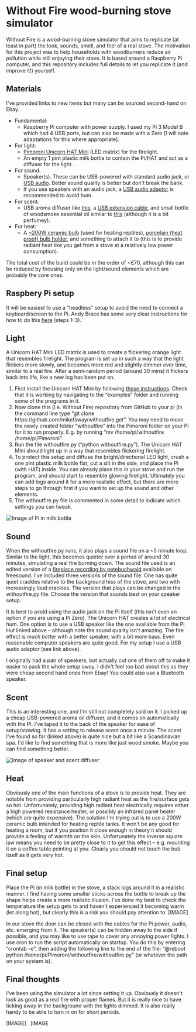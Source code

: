 # Without Fire wood-burning stove simulator

Without Fire is a wood-burning stove simulator that aims to replicate (at least in part) the look, sounds, smell, and feel of a real stove. The motivation for this project was to help households with woodburners reduce air pollution while still enjoying their stove. It is based around a Raspberry Pi computer, and this repository includes full details to let you replicate it (and improve it!) yourself.

## Materials

I've provided links to new items but many can be sourced second-hand on Ebay.
<ul>
    <li>Fundamental:<ol style="list-style-type: circle;">
            <li>Raspberry Pi computer with power supply. I used my Pi 3 Model B which had 4 USB ports, but can also be made with a Zero [I will note adaptations for this where appropriate].</li>
        </ol>
    </li>
    <li>For light:<ol style="list-style-type: circle;">
            <li><a href="https://shop.pimoroni.com/products/unicorn-hat-mini">Pimoroni Unicorn HAT Mini</a> (LED matrix) for the firelight.</li>
            <li>An empty 1 pint plastic milk bottle to contain the Pi/HAT and act as a diffuser for the light.</li>
        </ol>
    </li>
    <li>For sound:<ol style="list-style-type: circle;">
            <li>Speaker(s). These can be USB-powered with standard audio jack, or <a href="https://thepihut.com/products/mini-external-usb-stereo-speaker">USB audio</a>. Better sound quality is better but don't break the bank.</li>
            <li>If you use speakers with an audio jack, a <a href="https://thepihut.com/products/usb-audio-adapter-works-with-raspberry-pi">USB audio adaptor</a> is recommended to avoid hum.</li>
        </ol>
    </li>
    <li>For scent:<ol style="list-style-type: circle;">
            <li>USB aroma diffuser like <a href="https://www.ebay.co.uk/itm/173506521449">this</a>, a <a href="https://www.ebay.co.uk/itm/251088085968?_trkparms=ispr%3D5&hash=item3a760423d0">USB extension cable</a>, and small bottle of woodsmoke essential oil similar to <a href="https://nikura.com/products/firewood-pure-essential-oil-blend-aromatherapy-100-natural">this</a> (although it is a bit perfumey).</li>
        </ol>
    </li>
    <li>For heat:<ol style="list-style-type: circle;">
            <li>A <a href="https://www.ebay.co.uk/itm/273412280854">~200W ceramic bulb</a> (used for heating reptiles), <a href="https://www.amazon.co.uk/Himifuture-Holder-Ceramic-Heater-Bracket/dp/B08MYFZZHT/ref=sr_1_5?keywords=ceramic+bulb+holder&qid=1644258674&sr=8-5">porcelain (heat proof) bulb holder</a>, and something to attach it to (this is to provide radiant heat like you get from a stove at a relatively low power consumption). &nbsp;</li>
        </ol>
    </li>
</ul>
The total cost of the build could be in the order of ~&pound;70, although this can be reduced by focusing only on the light/sound elements which are probably the core ones.

## Raspbery Pi setup

It will be easiest to use a &ldquo;headless&rdquo; setup to avoid the need to connect a keyboard/screen to the Pi. Andy Brace has some very clear instructions for how to do this <a href="https://github.com/openbook/shouldi-eink-display/blob/main/README.md">here</a> (steps 1-3).

## Light

A Unicorn HAT Mini LED matrix is used to create a flickering orange light that resembles firelight. The program is set up in such a way that the light flickers more slowly, and becomes more red and slightly dimmer over time, similar to a real fire. After a semi-random period (around 30 mins) it flickers back into life, like a new log has been put on.
<ol>
    <li>First install the Unicorn HAT Mini by following <a href="https://learn.pimoroni.com/article/getting-started-with-unicorn-hat-mini">these instructions</a>. Check that it is working by navigating to the &ldquo;examples&rdquo; folder and running some of the programs in it.</li>
    <li>Now clone this (i.e. Without Fire) repository from GitHub to your pi (in the command line type &ldquo;git clone https://github.com/mikefsway/withoutfire.get&rdquo;. You may need to move the newly created folder &ldquo;withoutfire&rdquo; into the Pimoroni folder on your Pi for it to run properly. E.g. by running &ldquo;mv /home/pi/withoutfire /home/pi/Pimoroni&rdquo;.</li>
    <li>Run the file withoutfire.py (&ldquo;python withoutfire.py&rdquo;). The Unicorn HAT Mini should light up in a way that resembles flickering firelight.</li>
    <li>To protect this setup and diffuse the bright/directional LED light, crush a one pint plastic milk bottle flat, cut a slit in the side, and place the Pi (with HAT) inside. You can already place this in your stove and run the program, and should start to resemble glowing firelight. Ultimately you can add logs around it for a more realistic effect, but there are more steps to go through first if you want to set up the sound and other elements.</li>
    <li>The withoutfire.py file is commented in some detail to indicate which settings you can tweak.</li>
</ol>

![Image of Pi in milk bottle](/images/bottle.png?raw=true)

## Sound
When the withoutfire.py runs, it also plays a sound file on a ~5 minute loop. Similar to the light, this becomes quieter over a period of around 30 minutes, simulating a real fire burning down. The sound file used is an edited version of a <a href="https://freesound.org/people/petebuchwald/sounds/496130/">fireplace recording by petebuchwald</a> available on freesound.
I've included three versions of the sound file. One has quite quiet crackles relative to the background hiss of the stove, and two with increasingly loud crackles. The version that plays can be changed in the withoutfire.py file. Choose the version that sounds best on your speaker setup.

It is best to avoid using the audio jack on the Pi itself (this isn't even an option if you are using a Pi Zero). The Unicorn HAT creates a lot of electrical hum. One option is to use a USB speaker like the one available from the Pi Hut linked above &ndash; although note the sound quality isn't amazing. The fire effect is *much better* with a better speaker, with a bit more bass. Even reasonable computer speakers are quite good. For my setup I use a USB audio adaptor (see link above).

I originally had a pair of speakers, but actually cut one of them off to make it easier to pack the whole setup away. I didn't feel too bad about this as they were cheap second hand ones from Ebay!
You could also use a Bluetooth speaker.

## Scent

This is an interesting one, and I'm still not completely sold on it. I picked up a cheap USB-powered aroma oil diffuser, and it comes on automatically with the Pi. I've taped it to the back of the speaker for ease of setup/stowing. It has a setting to release scent once a minute. The scent I've found so far (linked above) is quite nice but a bit like a Scandinavian spa. I'd like to find something that is more like just wood smoke. Maybe you can find something better.

![Image of speaker and scent diffuser](/images/speaker.jpg?raw=true)

## Heat

Obviously one of the main functions of a stove is to provide heat. They are notable from providing particularly high radiant heat as the fire/surface gets so hot. Unfortunately, providing high radiant heat electrically requires either a high powered resistance heater, or possibly an infrared panel heater (which are quite expensive). The solution I'm trying out is to use a 200W ceramic bulb intended for heating reptile tanks. It won't be any good for heating a room, but if you position it close enough in theory it should provide a feeling of warmth on the skin. Unfortunately the inverse square law means you need to be pretty close to it to get this effect &ndash; e.g. mounting it on a coffee table pointing at you. Clearly you should not touch the bub itself as it gets very hot. &nbsp;

## Final setup

Place the Pi (in milk bottle) in the stove, a stack logs around it in a realistic manner. I find having some smaller sticks across the bottle to break up the shape helps create a more realistic illusion. I've done my best to check the temperature the setup gets to and haven't experienced it becoming warm (let along hot), but clearly this is a risk you should pay attention to.
[IMAGE]

In our stove the door can be closed with the cables for the Pi power, audio, etc. emerging from it. The speaker(s) can be hidden away to the side if possible, and you may like to use tape to cover any annoying power lights.
I use cron to run the script automatically on startup. You do this by entering &ldquo;crontab &ndash;e&rdquo;, then adding the following line to the end of the file: &ldquo;@reboot python /home/pi/Pimoroni/withoutfire/withoutfire.py&rdquo; (or whatever the path on your system is).

## Final thoughts

I've been using the simulator a lot since setting it up. Obviously it doesn't look as good as a real fire with proper flames. But it is really nice to have ticking away in the background with the lights dimmed. It is also really handy to be able to turn in on for short periods.

[IMAGE]
&nbsp;
[IMAGE
